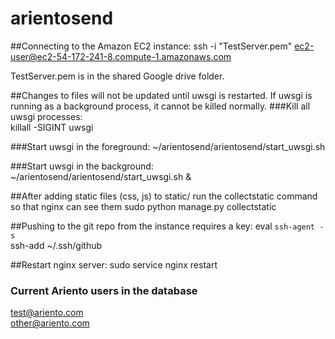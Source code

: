 # arientosend
##Connecting to the Amazon EC2 instance:
ssh -i "TestServer.pem" ec2-user@ec2-54-172-241-8.compute-1.amazonaws.com

TestServer.pem is in the shared Google drive folder.

##Changes to files will not be updated until uwsgi is restarted. If uwsgi is running as a background process, it cannot be killed normally.
###Kill all uwsgi processes:  
killall -SIGINT uwsgi

###Start uwsgi in the foreground:
~/arientosend/arientosend/start_uwsgi.sh

###Start uwsgi in the background:
~/arientosend/arientosend/start_uwsgi.sh &

##After adding static files (css, js) to static/ run the collectstatic command so that nginx can see them
sudo python manage.py collectstatic

##Pushing to the git repo from the instance requires a key:
eval `ssh-agent -s`  
ssh-add ~/.ssh/github

##Restart nginx server:
sudo service nginx restart

### Current Ariento users in the database
test@ariento.com  
other@ariento.com
